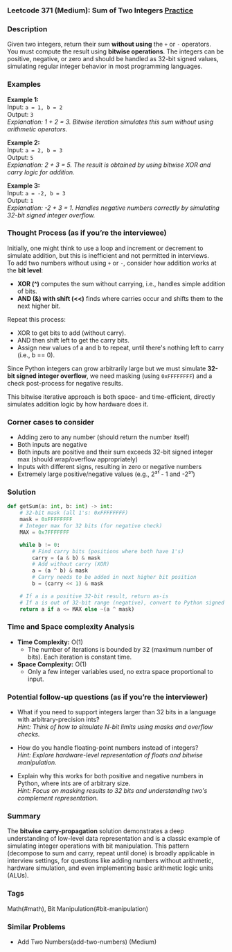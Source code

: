 ### Leetcode 371 (Medium): Sum of Two Integers [Practice](https://leetcode.com/problems/sum-of-two-integers)

### Description  
Given two integers, return their sum **without using** the `+` or `-` operators.  
You must compute the result using **bitwise operations**. The integers can be positive, negative, or zero and should be handled as 32-bit signed values, simulating regular integer behavior in most programming languages.

### Examples  

**Example 1:**  
Input: `a = 1, b = 2`  
Output: `3`  
*Explanation: 1 + 2 = 3. Bitwise iteration simulates this sum without using arithmetic operators.*

**Example 2:**  
Input: `a = 2, b = 3`  
Output: `5`  
*Explanation: 2 + 3 = 5. The result is obtained by using bitwise XOR and carry logic for addition.*

**Example 3:**  
Input: `a = -2, b = 3`  
Output: `1`  
*Explanation: -2 + 3 = 1. Handles negative numbers correctly by simulating 32-bit signed integer overflow.*

### Thought Process (as if you’re the interviewee)  
Initially, one might think to use a loop and increment or decrement to simulate addition, but this is inefficient and not permitted in interviews.  
To add two numbers without using `+` or `-`, consider how addition works at the **bit level**:  
- **XOR (^)** computes the sum without carrying, i.e., handles simple addition of bits.  
- **AND (&) with shift (<<)** finds where carries occur and shifts them to the next higher bit.

Repeat this process:  
- XOR to get bits to add (without carry).
- AND then shift left to get the carry bits.
- Assign new values of a and b to repeat, until there's nothing left to carry (i.e., b == 0).

Since Python integers can grow arbitrarily large but we must simulate **32-bit signed integer overflow**, we need masking (using `0xFFFFFFFF`) and a check post-process for negative results.

This bitwise iterative approach is both space- and time-efficient, directly simulates addition logic by how hardware does it.

### Corner cases to consider  
- Adding zero to any number (should return the number itself)
- Both inputs are negative
- Both inputs are positive and their sum exceeds 32-bit signed integer max (should wrap/overflow appropriately)
- Inputs with different signs, resulting in zero or negative numbers
- Extremely large positive/negative values (e.g., 2³¹ - 1 and -2³¹)

### Solution

```python
def getSum(a: int, b: int) -> int:
    # 32-bit mask (all 1's: 0xFFFFFFFF)
    mask = 0xFFFFFFFF
    # Integer max for 32 bits (for negative check)
    MAX = 0x7FFFFFFF

    while b != 0:
        # Find carry bits (positions where both have 1's)
        carry = (a & b) & mask
        # Add without carry (XOR)
        a = (a ^ b) & mask
        # Carry needs to be added in next higher bit position
        b = (carry << 1) & mask

    # If a is a positive 32-bit result, return as-is
    # If a is out of 32-bit range (negative), convert to Python signed int
    return a if a <= MAX else ~(a ^ mask)
```

### Time and Space complexity Analysis  

- **Time Complexity:** O(1)  
  - The number of iterations is bounded by 32 (maximum number of bits). Each iteration is constant time.
- **Space Complexity:** O(1)  
  - Only a few integer variables used, no extra space proportional to input.

### Potential follow-up questions (as if you’re the interviewer)  

- What if you need to support integers larger than 32 bits in a language with arbitrary-precision ints?  
  *Hint: Think of how to simulate N-bit limits using masks and overflow checks.*

- How do you handle floating-point numbers instead of integers?  
  *Hint: Explore hardware-level representation of floats and bitwise manipulation.*

- Explain why this works for both positive and negative numbers in Python, where ints are of arbitrary size.  
  *Hint: Focus on masking results to 32 bits and understanding two's complement representation.*

### Summary
The **bitwise carry-propagation** solution demonstrates a deep understanding of low-level data representation and is a classic example of simulating integer operations with bit manipulation. This pattern (decompose to sum and carry, repeat until done) is broadly applicable in interview settings, for questions like adding numbers without arithmetic, hardware simulation, and even implementing basic arithmetic logic units (ALUs).

### Tags
Math(#math), Bit Manipulation(#bit-manipulation)

### Similar Problems
- Add Two Numbers(add-two-numbers) (Medium)